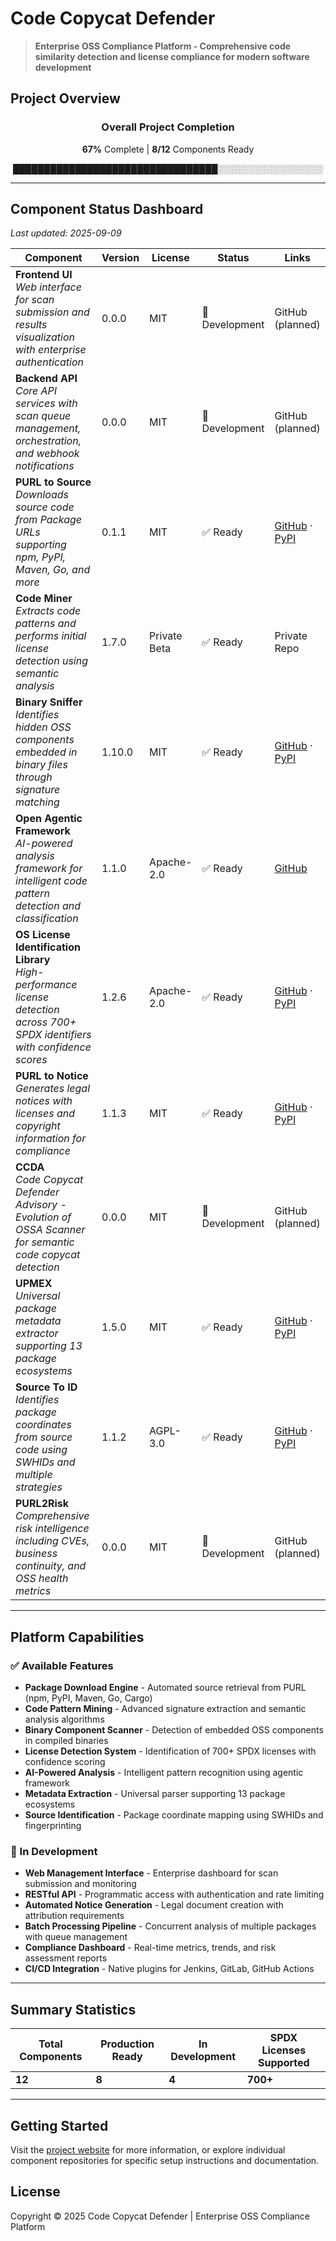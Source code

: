 # Code Copycat Defender

> **Enterprise OSS Compliance Platform - Comprehensive code similarity detection and license compliance for modern software development**

## Project Overview

<div align="center">

### Overall Project Completion

**67%** Complete | **8/12** Components Ready

█████████████████████████████████░░░░░░░░░░░░░░░░░

</div>

---

## Component Status Dashboard

*Last updated: 2025-09-09*

| Component | Version | License | Status | Links |
|-----------|---------|---------|--------|-------|
| **Frontend UI**<br/>*Web interface for scan submission and results visualization with enterprise authentication* | 0.0.0 | MIT | 🚧 Development | GitHub (planned) |
| **Backend API**<br/>*Core API services with scan queue management, orchestration, and webhook notifications* | 0.0.0 | MIT | 🚧 Development | GitHub (planned) |
| **PURL to Source**<br/>*Downloads source code from Package URLs supporting npm, PyPI, Maven, Go, and more* | 0.1.1 | MIT | ✅ Ready | [GitHub](https://github.com/oscarvalenzuelab/semantic-copycat-purl2src) · [PyPI](https://pypi.org/project/semantic-copycat-purl2src/) |
| **Code Miner**<br/>*Extracts code patterns and performs initial license detection using semantic analysis* | 1.7.0 | Private Beta | ✅ Ready | Private Repo |
| **Binary Sniffer**<br/>*Identifies hidden OSS components embedded in binary files through signature matching* | 1.10.0 | MIT | ✅ Ready | [GitHub](https://github.com/oscarvalenzuelab/semantic-copycat-binarysniffer) · [PyPI](https://pypi.org/project/semantic-copycat-binarysniffer/) |
| **Open Agentic Framework**<br/>*AI-powered analysis framework for intelligent code pattern detection and classification* | 1.1.0 | Apache-2.0 | ✅ Ready | [GitHub](https://github.com/oscarvalenzuelab/open_agentic_framework) |
| **OS License Identification Library**<br/>*High-performance license detection across 700+ SPDX identifiers with confidence scores* | 1.2.6 | Apache-2.0 | ✅ Ready | [GitHub](https://github.com/oscarvalenzuelab/semantic-copycat-oslili) · [PyPI](https://pypi.org/project/semantic-copycat-oslili/) |
| **PURL to Notice**<br/>*Generates legal notices with licenses and copyright information for compliance* | 1.1.3 | MIT | ✅ Ready | [GitHub](https://github.com/oscarvalenzuelab/semantic-copycat-purl2notices) · [PyPI](https://pypi.org/project/semantic-copycat-purl2notices/) |
| **CCDA**<br/>*Code Copycat Defender Advisory - Evolution of OSSA Scanner for semantic code copycat detection* | 0.0.0 | MIT | 🚧 Development | GitHub (planned) |
| **UPMEX**<br/>*Universal package metadata extractor supporting 13 package ecosystems* | 1.5.0 | MIT | ✅ Ready | [GitHub](https://github.com/oscarvalenzuelab/semantic-copycat-upmex) · [PyPI](https://pypi.org/project/semantic-copycat-upmex/) |
| **Source To ID**<br/>*Identifies package coordinates from source code using SWHIDs and multiple strategies* | 1.1.2 | AGPL-3.0 | ✅ Ready | [GitHub](https://github.com/oscarvalenzuelab/semantic-copycat-src2id) · [PyPI](https://pypi.org/project/semantic-copycat-src2id/) |
| **PURL2Risk**<br/>*Comprehensive risk intelligence including CVEs, business continuity, and OSS health metrics* | 0.0.0 | MIT | 🚧 Development | GitHub (planned) |

---

## Platform Capabilities

### ✅ Available Features

- **Package Download Engine** - Automated source retrieval from PURL (npm, PyPI, Maven, Go, Cargo)
- **Code Pattern Mining** - Advanced signature extraction and semantic analysis algorithms
- **Binary Component Scanner** - Detection of embedded OSS components in compiled binaries
- **License Detection System** - Identification of 700+ SPDX licenses with confidence scoring
- **AI-Powered Analysis** - Intelligent pattern recognition using agentic framework
- **Metadata Extraction** - Universal parser supporting 13 package ecosystems
- **Source Identification** - Package coordinate mapping using SWHIDs and fingerprinting

### 🚧 In Development

- **Web Management Interface** - Enterprise dashboard for scan submission and monitoring
- **RESTful API** - Programmatic access with authentication and rate limiting
- **Automated Notice Generation** - Legal document creation with attribution requirements
- **Batch Processing Pipeline** - Concurrent analysis of multiple packages with queue management
- **Compliance Dashboard** - Real-time metrics, trends, and risk assessment reports
- **CI/CD Integration** - Native plugins for Jenkins, GitLab, GitHub Actions

---

## Summary Statistics

<div align="center">

| Total Components | Production Ready | In Development | SPDX Licenses Supported |
|-----------------|------------------|----------------|-------------------------|
| **12** | **8** | **4** | **700+** |

</div>

---

## Getting Started

Visit the [project website](https://copycatcodedefender.com) for more information, or explore individual component repositories for specific setup instructions and documentation.

## License

Copyright © 2025 Code Copycat Defender | Enterprise OSS Compliance Platform